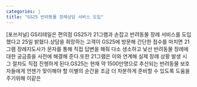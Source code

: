 ```yaml
---
categories: j
title: "GS25 반려동물 장례상담 서비스 도입"
---
```

[포쓰저널] GS리테일은 편의점 GS25가 21그램과 손잡고 반려동물 장례 서비스를 도입했다고 25일 밝혔다.상담을 희망하는 고객이 GS25에 방문해 간단한 접수를 마치면 21그램 장례지도사가 문자를 통해 직접 답변을 해줘 다소 생소하고 낯선 반려동물 장례에 대한 궁금증을 사전에 해결해 준다.또한 21그램은 이와 연계해 실제 장례 상황 발생 시 그 절차도 직접 진행하게 된다.GS25는 현재 약 1500만명으로 추산되는 반려동물 보호자들에게 언젠가 맞이해야 할 이별의 순간을 조금 더 차분하게 준비할 수 있도록 도움을 주기위해 이같은